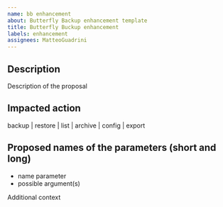 ```yaml
---
name: bb enhancement
about: Butterfly Backup enhancement template
title: Butterfly Buckup enhancement
labels: enhancement
assignees: MatteoGuadrini
---
```


## Description

Description of the proposal

## Impacted action

backup | restore | list | archive | config | export

## Proposed names of the parameters (short and long)

* name parameter
* possible argument(s)

Additional context